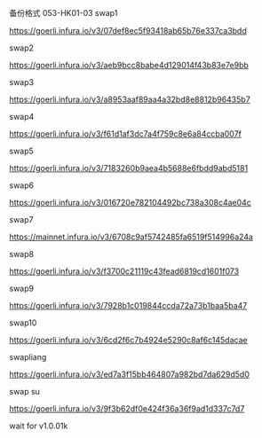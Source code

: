 备份格式 053-HK01-03 swap1

https://goerli.infura.io/v3/07def8ec5f93418ab65b76e337ca3bdd

swap2

https://goerli.infura.io/v3/aeb9bcc8babe4d129014f43b83e7e9bb

swap3

https://goerli.infura.io/v3/a8953aaf89aa4a32bd8e8812b96435b7

swap4

https://goerli.infura.io/v3/f61d1af3dc7a4f759c8e6a84ccba007f

swap5

https://goerli.infura.io/v3/7183260b9aea4b5688e6fbdd9abd5181

swap6

https://goerli.infura.io/v3/016720e782104492bc738a308c4ae04c

swap7

https://mainnet.infura.io/v3/6708c9af5742485fa6519f514996a24a

swap8

https://goerli.infura.io/v3/f3700c21119c43fead6819cd1601f073

swap9

https://goerli.infura.io/v3/7928b1c019844ccda72a73b1baa5ba47

swap10

https://goerli.infura.io/v3/6cd2f6c7b4924e5290c8af6c145dacae

swapliang

https://goerli.infura.io/v3/ed7a3f15bb464807a982bd7da629d5d0

swap su

https://goerli.infura.io/v3/9f3b62df0e424f36a36f9ad1d337c7d7

wait for v1.0.01k
